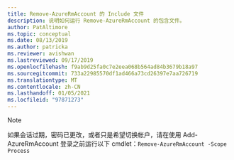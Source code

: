 ```yaml
---
title: Remove-AzureRmAccount 的 Include 文件
description: 说明如何运行 Remove-AzureRmAccount 的包含文件。
author: PatAltimore
ms.topic: conceptual
ms.date: 08/13/2019
ms.author: patricka
ms.reviewer: avishwan
ms.lastreviewed: 09/17/2019
ms.openlocfilehash: f9ab9d25fa0c7e2eea068b564ad84b3679b18a97
ms.sourcegitcommit: 733a22985570df1ad466a73cd26397e7aa726719
ms.translationtype: MT
ms.contentlocale: zh-CN
ms.lasthandoff: 01/05/2021
ms.locfileid: "97871273"
---
```

>[!Note]
>如果会话过期，密码已更改，或者只是希望切换帐户，请在使用 Add-AzureRmAccount 登录之前运行以下 cmdlet：`Remove-AzureRmAccount -Scope Process`
